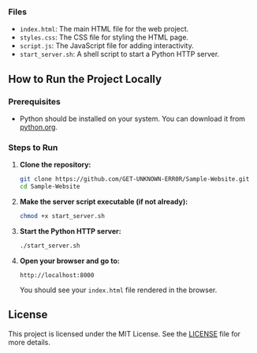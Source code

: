 
### Files

- `index.html`: The main HTML file for the web project.
- `styles.css`: The CSS file for styling the HTML page.
- `script.js`: The JavaScript file for adding interactivity.
- `start_server.sh`: A shell script to start a Python HTTP server.

## How to Run the Project Locally

### Prerequisites

- Python should be installed on your system. You can download it from [python.org](https://www.python.org/downloads/).

### Steps to Run

1. **Clone the repository:**

    ```sh
    git clone https://github.com/GET-UNKNOWN-ERR0R/Sample-Website.git
    cd Sample-Website
    ```

2. **Make the server script executable (if not already):**

    ```sh
    chmod +x start_server.sh
    ```

3. **Start the Python HTTP server:**

    ```sh
    ./start_server.sh
    ```

4. **Open your browser and go to:**

    ```
    http://localhost:8000
    ```

    You should see your `index.html` file rendered in the browser.


## License

This project is licensed under the MIT License. See the [LICENSE](LICENSE) file for more details.

